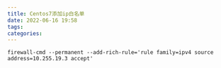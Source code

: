 ```yaml
---
title: Centos7添加ip白名单
date: 2022-06-16 19:58
tags: 
categories: 
---
```


<!--more-->

```shell
firewall-cmd --permanent --add-rich-rule='rule family=ipv4 source address=10.255.19.3 accept'
```